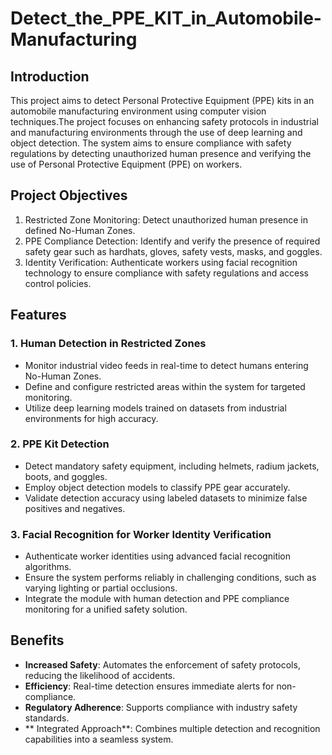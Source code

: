 # Detect_the_PPE_KIT_in_Automobile-Manufacturing
## Introduction
This project aims to detect Personal Protective Equipment (PPE) kits in an automobile manufacturing environment using computer vision techniques.The project focuses on enhancing safety protocols in industrial and manufacturing environments through the use of deep learning and object detection. The system aims to ensure compliance with safety regulations by detecting unauthorized human presence and verifying the use of Personal Protective Equipment (PPE) on workers.

## Project Objectives
1. Restricted Zone Monitoring: Detect unauthorized human presence in defined No-Human Zones.
2. PPE Compliance Detection: Identify and verify the presence of required safety gear such as hardhats, gloves, safety vests, masks, and goggles.
3. Identity Verification: Authenticate workers using facial recognition technology to ensure compliance with safety regulations and access control policies.

## Features
### 1. Human Detection in Restricted Zones
- Monitor industrial video feeds in real-time to detect humans entering No-Human Zones.
- Define and configure restricted areas within the system for targeted monitoring.
- Utilize deep learning models trained on datasets from industrial environments for high accuracy.

### 2. PPE Kit Detection
- Detect mandatory safety equipment, including helmets, radium jackets, boots, and goggles.
- Employ object detection models to classify PPE gear accurately.
- Validate detection accuracy using labeled datasets to minimize false positives and negatives.

### 3. Facial Recognition for Worker Identity Verification
- Authenticate worker identities using advanced facial recognition algorithms.
- Ensure the system performs reliably in challenging conditions, such as varying lighting or partial occlusions.
- Integrate the module with human detection and PPE compliance monitoring for a unified safety solution.

## Benefits
- **Increased Safety**: Automates the enforcement of safety protocols, reducing the likelihood of accidents.
- **Efficiency**: Real-time detection ensures immediate alerts for non-compliance.
- **Regulatory Adherence**: Supports compliance with industry safety standards.
- ** Integrated Approach**: Combines multiple detection and recognition capabilities into a seamless system.

